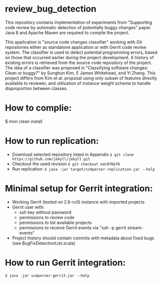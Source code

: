 review_bug_detection
====================
This repository contains implementation of experiments from "Supporting code review by automatic detection of potentially buggy changes" paper. Java 8 and Apache Maven are required to compile the project.

This application is "source code changes classifier" working with Git repositories either as standalone application or with Gerrit code review system.
The classifier is used to detect potential programming errors, based on those that occurred earlier during the project development. 
A history of existing errors is retrieved from the source code repository of the project.
The idea of a classifier was proposed in "Classifying software changes: Clean or buggy?" by Sunghun Kim, E James Whitehead, and Yi Zhang.
This project differs from Kim et al. proposal using only subset of features directly available to reviewer, and utilization of instance weight scheme to handle disproportion between classes.

# How to complie:
$ mvn clean install 

# How to run replication:
* Download selected repository listed in Appendix
```$ git clone https://github.com/jekyll/jekyll.git```
* Checkout the used revision
```$ git checkout edc8f6b70```
* Run replication:
```$ java -jar target/scmparser-replication.jar --help```

# Minimal setup for Gerrit integration:
* Working Gerrit (tested on 2.6-rc0) instance with imported projects
* Gerrit user with:
  * ssh key without password
  * permissions to review code
  * permissions to list available projects
  * permissions to receive Gerrit events via "ssh -p <port> <host> gerrit stream-events"
* Project history should contain commits with metadata about fixed bugs (see BugFixDetectionList.scala)

# How to run Gerrit integration:
```$ java -jar scmparser-gerrit.jar --help```
